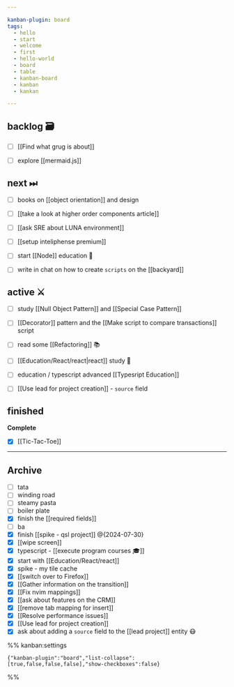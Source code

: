 ```yaml
---

kanban-plugin: board
tags:
  - hello
  - start
  - welcome
  - first
  - hello-world
  - board
  - table
  - kanban-board
  - kanban
  - kankan

---
```


## backlog 🗃

- [ ] [[Find what grug is about]]
- [ ] explore [[mermaid.js]]


## next ⏭

- [ ] books on [[object orientation]] and design
- [ ] [[take a look at higher order components article]]
- [ ] [[ask SRE about LUNA environment]]
- [ ] [[setup inteliphense premium]]
- [ ] start [[Node]] education 🏫
- [ ] write in chat on how to create `scripts` on the [[backyard]]


## active ⚔

- [ ] study [[Null Object Pattern]] and [[Special Case Pattern]]
- [ ] [[Decorator]] pattern and the [[Make script to compare transactions]] script
- [ ] read some [[Refactoring]] 📚
- [ ] [[Education/React/react|react]] study 🎒
- [ ] education / typescript advanced [[Typesript Education]]
- [ ] [[Use lead for project creation]] - `source` field


## finished

**Complete**
- [x] [[Tic-Tac-Toe]]


***

## Archive

- [ ] tata
- [ ] winding road
- [ ] steamy pasta
- [ ] boiler plate
- [x] finish the [[required fields]]
- [ ] ba
- [x] finish [[spike - qsl project]] @{2024-07-30}
- [x] [[wipe screen]]
- [x] typescript - [[execute program courses 🎓]]
- [x] start with [[Education/React/react]]
- [x] spike - my tile cache
- [x] [[switch over to Firefox]]
- [x] [[Gather information on the transition]]
- [x] [[Fix nvim mappings]]
- [x] [[ask about features on the CRM]]
- [x] [[remove tab mapping for insert]]
- [x] [[Resolve performance issues]]
- [x] [[Use lead for project creation]]
- [x] ask about adding a `source` field to the [[lead project]] entity 😷

%% kanban:settings
```
{"kanban-plugin":"board","list-collapse":[true,false,false,false],"show-checkboxes":false}
```
%%